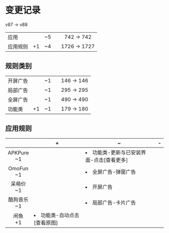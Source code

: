 # 变更记录

v87 -> v88

||||||
|-|:-:|:-:|:-:|:-:|
|应用||~5||742 -> 742|
|应用规则|+1|~4||1726 -> 1727|

## 规则类别

||||||
|-|:-:|:-:|:-:|:-:|
|开屏广告||~1||146 -> 146|
|局部广告||~1||295 -> 295|
|全屏广告||~1||490 -> 490|
|功能类|+1|~1||179 -> 180|

## 应用规则

||+|~|-|
|:-:|-|-|-|
|APKPure<br>~1||<li>功能类-更新与已安装界面-点击[查看更多]||
|OmoFun<br>~1||<li>全屏广告-弹窗广告||
|呆萌价<br>~1||<li>开屏广告||
|酷狗音乐<br>~1||<li>局部广告-卡片广告||
|闲鱼<br>+1|<li>功能类-自动点击[查看原图]|||
